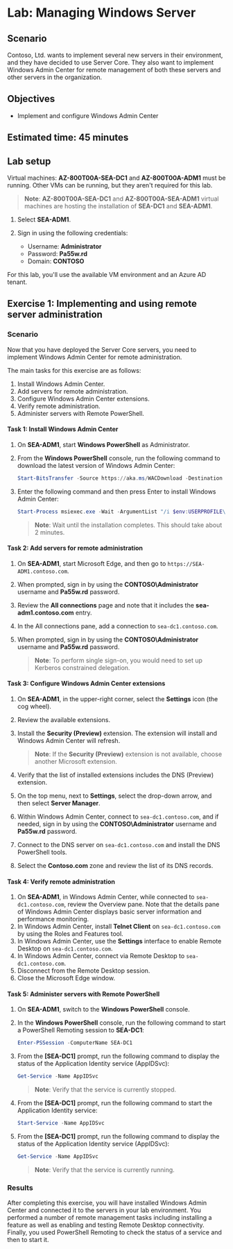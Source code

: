 ﻿---
lab:
    title: 'Lab: Managing Windows Server'
    module: 'Module 3: Windows Server administration'
---

# Lab: Managing Windows Server

## Scenario

Contoso, Ltd. wants to implement several new servers in their environment, and they have decided to use Server Core. They also want to implement Windows Admin Center for remote management of both these servers and other servers in the organization.

## Objectives

- Implement and configure Windows Admin Center

## Estimated time: 45 minutes

## Lab setup

Virtual machines: **AZ-800T00A-SEA-DC1** and **AZ-800T00A-ADM1** must be running. Other VMs can be running, but they aren't required for this lab.

> **Note**: **AZ-800T00A-SEA-DC1** and **AZ-800T00A-SEA-ADM1** virtual machines are hosting the installation of **SEA-DC1** and **SEA-ADM1**.

1. Select **SEA-ADM1**.
1. Sign in using the following credentials:

   - Username: **Administrator**
   - Password: **Pa55w.rd**
   - Domain: **CONTOSO**

For this lab, you'll use the available VM environment and an Azure AD tenant. 

## Exercise 1: Implementing and using remote server administration

### Scenario 

Now that you have deployed the Server Core servers, you need to implement Windows Admin Center for remote administration.

The main tasks for this exercise are as follows:

1. Install Windows Admin Center.
1. Add servers for remote administration.
1. Configure Windows Admin Center extensions.
1. Verify remote administration.
1. Administer servers with Remote PowerShell.

#### Task 1: Install Windows Admin Center

1. On **SEA-ADM1**, start **Windows PowerShell** as Administrator.
1. From the **Windows PowerShell** console, run the following command to download the latest version of Windows Admin Center:
	
   ```powershell
   Start-BitsTransfer -Source https://aka.ms/WACDownload -Destination "$env:USERPROFILE\Downloads\WindowsAdminCenter.msi"
   ```
1. Enter the following command and then press Enter to install Windows Admin Center:
	
   ```powershell
   Start-Process msiexec.exe -Wait -ArgumentList "/i $env:USERPROFILE\Downloads\WindowsAdminCenter.msi /qn /L*v log.txt REGISTRY_REDIRECT_PORT_80=1 SME_PORT=443 SSL_CERTIFICATE_OPTION=generate"
   ```

   > **Note**: Wait until the installation completes. This should take about 2 minutes.

#### Task 2: Add servers for remote administration

1. On **SEA-ADM1**, start Microsoft Edge, and then go to `https://SEA-ADM1.contoso.com`. 
1. When prompted, sign in by using the **CONTOSO\\Administrator** username and **Pa55w.rd** password.
1. Review the **All connections** page and note that it includes the **sea-adm1.contoso.com** entry. 
1. In the All connections pane, add a connection to `sea-dc1.contoso.com`.
1. When prompted, sign in by using the **CONTOSO\\Administrator** username and **Pa55w.rd** password.

   > **Note**: To perform single sign-on, you would need to set up Kerberos constrained delegation.

#### Task 3: Configure Windows Admin Center extensions

1. On **SEA-ADM1**, in the upper-right corner, select the **Settings** icon (the cog wheel).
1. Review the available extensions.
1. Install the **Security (Preview)** extension. The extension will install and Windows Admin Center will refresh.

   > **Note**: If the **Security (Preview)** extension is not available, choose another Microsoft extension.

1. Verify that the list of installed extensions includes the DNS (Preview) extension.
1. On the top menu, next to **Settings**, select the drop-down arrow, and then select **Server Manager**.
1. Within Windows Admin Center, connect to `sea-dc1.contoso.com`, and if needed, sign in by using the **CONTOSO\\Administrator** username and **Pa55w.rd** password.
1. Connect to the DNS server on `sea-dc1.contoso.com` and install the DNS PowerShell tools.
1. Select the **Contoso.com** zone and review the list of its DNS records.

#### Task 4: Verify remote administration

1. On **SEA-ADM1**, in Windows Admin Center, while connected to `sea-dc1.contoso.com`, review the Overview pane. Note that the details pane of Windows Admin Center displays basic server information and performance monitoring.
1. In Windows Admin Center, install **Telnet Client** on `sea-dc1.contoso.com` by using the Roles and Features tool. 
1. In Windows Admin Center, use the **Settings** interface to enable Remote Desktop on `sea-dc1.contoso.com`.
1. In Windows Admin Center, connect via Remote Desktop to `sea-dc1.contoso.com`.
1. Disconnect from the Remote Desktop session. 
1. Close the Microsoft Edge window.

#### Task 5: Administer servers with Remote PowerShell

1. On **SEA-ADM1**, switch to the **Windows PowerShell** console.
1. In the **Windows PowerShell** console, run the following command to start a PowerShell Remoting session to **SEA-DC1**:

   ```powershell
   Enter-PSSession -ComputerName SEA-DC1
   ```
1. From the **[SEA-DC1]** prompt, run the following command to display the status of the Application Identity service (AppIDSvc):

   ```powershell
   Get-Service -Name AppIDSvc
   ```

   > **Note**: Verify that the service is currently stopped.

1. From the **[SEA-DC1]** prompt, run the following command to start the Application Identity service:

   ```powershell
   Start-Service -Name AppIDSvc
   ```
1. From the **[SEA-DC1]** prompt, run the following command to display the status of the Application Identity service (AppIDSvc):

   ```powershell
   Get-Service -Name AppIDSvc
   ```

   > **Note**: Verify that the service is currently running.

### Results

After completing this exercise, you will have installed Windows Admin Center and connected it to the servers in your lab environment. You performed a number of remote management tasks including installing a feature as well as enabling and testing Remote Desktop connectivity. Finally, you used PowerShell Remoting to check the status of a service and then to start it.

